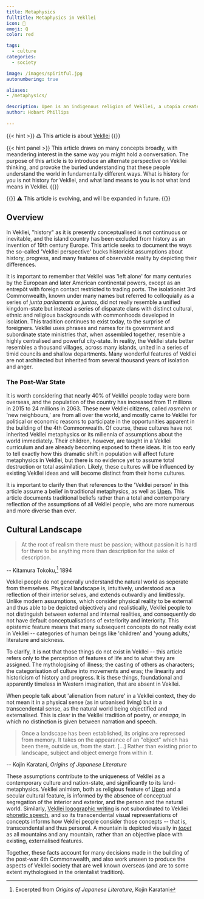 ```yaml
---
title: Metaphysics
fulltitle: Metaphysics in Vekllei
icon: 🪬
emoji: Q
color: red

tags: 
  - culture
categories:
  - society

image: /images/spiritful.jpg
autonumbering: true

aliases:
- /metaphysics/

description: Upen is an indigenous religion of Vekllei, a utopia created by Hobart Phillips.
author: Hobart Phillips
 
---
```

{{< hint >}}
߷ This article is about [Vekllei](/utopia/vekllei)
{{</hint>}}

{{< hint panel >}}
This article draws on many concepts broadly, with meandering interest in the same way you might hold a conversation. The purpose of this article is to introduce an alternate perspective on Vekllei thinking, and provoke the buried understanding that these people understand the world in fundamentally different ways. What is history for you is not history for Vekllei, and what land means to you is not what land means in Vekllei.
{{</hint>}}

{{<hint>}}
<span class="smallicon" style="font-size: 14px;">⚠️</span> This article is evolving, and will be expanded in future.
{{</hint>}}

## Overview

In Vekllei, "history" as it is presently conceptualised is not continuous or inevitable, and the island country has been excluded from history as an invention of 19th century Europe. This article seeks to document the ways the so-called 'Vekllei perspective' bucks historicist assumptions about history, progress, and many features of observable reality by depicting their differences.

It is important to remember that Vekllei was 'left alone' for many centuries by the European and later American continental powers, except as an entrepôt with foreign contact restricted to trading ports. The isolationist 3rd Commonwealth, known under many names but referred to colloquially as a series of *junta parliaments* or *juntas*, did not really resemble a unified kingdom-state but instead a series of disparate clans with distinct cultural, ethnic and religious backgrounds with commonhoods developed in isolation. This tradition continues to exist today, to the surprise of foreigners. Vekllei uses phrases and names for its government and subordinate state ministries that, when assembled together, resemble a highly centralised and powerful city-state. In reality, the Vekllei state better resembles a thousand villages, across many islands, united in a series of timid councils and shallow departments. Many wonderful features of Vekllei are not architected but inherited from several thousand years of isolation and anger.

### The Post-War State

It is worth considering that nearly 40% of Vekllei people today were born overseas, and the population of the country has increased from 11 millions in 2015 to 24 millions in 2063. These new Vekllei citizens, called *rosmehn* or 'new neighbours,' are from all over the world, and mostly came to Vekllei for political or economic reasons to participate in the opportunities apparent in the building of the 4th Commonwealth. Of course, these cultures have not inherited Vekllei metaphysics or its millennia of assumptions about the world immediately. Their children, however, are taught in a Vekllei curriculum and are already becoming exposed to these ideas. It is too early to tell exactly how this dramatic shift in population will affect future metaphysics in Vekllei, but there is no evidence yet to assume total destruction or total assimilation. Likely, these cultures will be influenced by existing Vekllei ideas and will become distinct from their home cultures.

It is important to clarify then that references to the 'Vekllei person' in this article assume a belief in traditional metaphysics, as well as [Upen](/religion). This article documents traditional beliefs rather than a total and contemporary reflection of the assumptions of all Vekllei people, who are more numerous and more diverse than ever.

## Cultural Landscape

> At the root of realism there must be passion; without passion it is hard for there to be anything more than description for the sake of description.

-- Kitamura Tokoku,[^1] 1894

Vekllei people do not generally understand the natural world as seperate from themselves. Physical landscape is, intuitively, understood as a reflection of their interior selves, and extends outwardly and limitlessly. Unlike modern assumptions, which consider physical reality to be external and thus able to be depicted objectively and realistically, Vekllei people to not distinguish between external and internal realities, and consequently do not have default conceptualisations of exteriority and interiority. This epistemic feature means that many subsequent concepts do not really exist in Vekllei -- categories of human beings like 'children' and 'young adults,' literature and sickness. 

To clarify, it is not that those things do not exist in Vekllei -- this article refers only to the perception of features of life and to what they are assigned. The mythologising of illness; the casting of others as characters; the categorisation of culture into movements and eras; the linearity and historicism of history and progress. It is these things, foundational and apparently timeless in Western imagination, that are absent in Vekllei.

When people talk about 'alienation from nature' in a Vekllei context, they do not mean it in a physical sense (as in urbanised living) but in a transcendental sense, as the natural world being objectified and externalised. This is clear in the Vekllei tradition of poetry, or *ensaga*, in which no distinction is given between narration and speech.

> Once a landscape has been established, its origins are repressed from memory. It takes on the appearance of an "object" which has been there, outside us, from the start. [...] Rather than existing prior to landscape, subject and object emerge from within it.

-- Kojin Karatani, *Origins of Japanese Literature*

These assumptions contribute to the uniqueness of Vekllei as a contemporary culture and nation-state, and significantly to its land-metaphysics. Vekllei animism, both as religious feature of [Upen](/religion/) and a secular cultural feature, is informed by the absence of conceptual segregation of the interior and exterior, and the person and the natural world. Similarly, [Vekllei logographic writing](/utopia/culture/language/#topet) is not subordinated to Vekllei [phonetic speech](/utopia/culture/language/#spoken-vekllei), and so its transcendental visual representations of concepts informs how Vekllei people consider those concepts -- that is, transcendental and thus personal. A mountain is depicted visually in [*topet*](/utopia/culture/language/#topet) as all mountains and any mountain, rather than an objective place with existing, externalised features.

Together, these facts account for many decisions made in the building of the post-war 4th Commonwealth, and also work unseen to produce the aspects of Vekllei society that are well known overseas (and are to some extent mythologised in the orientalist tradition).

[^1]: Excerpted from *Origins of Japanese Literature*, Kojin Karatani